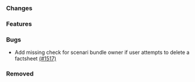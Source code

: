 <!--
SPDX-FileCopyrightText: 2025 Jonas Huber <jonas.huber@rl-institut.de>

SPDX-License-Identifier: CC0-1.0
-->

### Changes

### Features

### Bugs

- Add missing check for scenari bundle owner if user attempts to delete a factsheet [(#1517)](https://github.com/OpenEnergyPlatform/oeplatform/pull/1517)

### Removed
